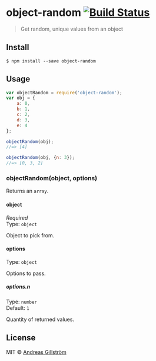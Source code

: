 # object-random [![Build Status](https://travis-ci.org/gillstrom/object-random.svg?branch=master)](https://travis-ci.org/gillstrom/object-random)

> Get random, unique values from an object

## Install

```
$ npm install --save object-random
```


## Usage

```js
var objectRandom = require('object-random');
var obj = {
	a: 0,
	b: 1,
	c: 2,
	d: 3,
	e: 4
};

objectRandom(obj);
//=> [4]

objectRandom(obj, {n: 3});
//=> [0, 3, 2]
```


### objectRandom(object, options)

Returns an `array`.

#### object

*Required*  
Type: `object`

Object to pick from.

#### options

Type: `object`

Options to pass.

##### options.n

Type: `number`  
Default: `1`

Quantity of returned values.


## License

MIT © [Andreas Gillström](http://github.com/gillstrom)
